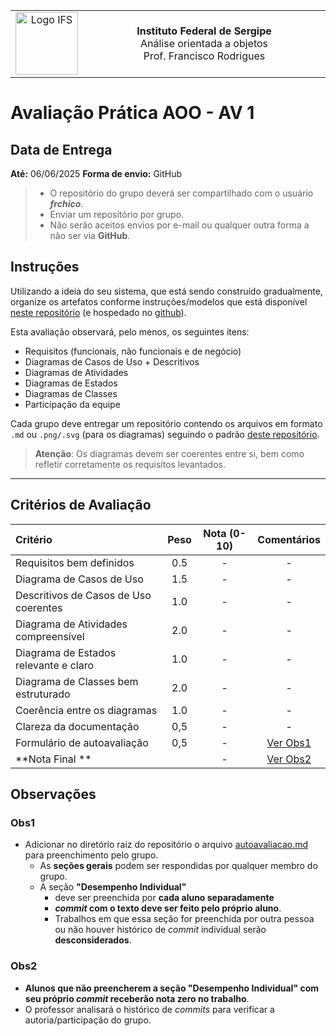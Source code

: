 <!-- Cabeçalho com tabela usando HTML no Markdown -->
<table style="width: 100%; text-align: center;">
  <tr>
	<td><img src="./imagens/logo-ifs-micro.png" alt="Logo IFS" width="100"></td>
	<td  width="90%">
	  <strong>Instituto Federal de Sergipe</strong><br>
	  Análise orientada a objetos<br>
	  Prof. Francisco Rodrigues
	</td>
  </tr>
</table>



# Avaliação Prática AOO - AV 1


## Data de Entrega

**Até:** 06/06/2025
**Forma de envio:** GitHub

> - O repositório do grupo deverá ser compartilhado com o usuário **_frchico_**.
> - Enviar um repositório por grupo.
> - Não serão aceitos envios por e-mail ou qualquer outra forma a não ser via **GitHub**.

## Instruções

Utilizando a ideia do seu sistema, que está sendo construído gradualmente, organize os artefatos conforme instruções/modelos que está disponível [neste repositório][RepoAV] (e hospedado no [github][RepoAV]).

Esta avaliação observará, pelo menos, os seguintes itens:

- Requisitos (funcionais, não funcionais e de negócio)
- Diagramas de Casos de Uso + Descritivos
- Diagramas de Atividades
- Diagramas de Estados
- Diagramas de Classes
- Participação da equipe

Cada grupo deve entregar um repositório contendo os arquivos em formato `.md` ou `.png/.svg` (para os diagramas) seguindo o padrão [deste repositório][RepoAV].

> **Atenção**: Os diagramas devem ser coerentes entre si, bem como refletir corretamente os requisitos levantados.



---

## Critérios de Avaliação

| Critério                              | Peso  | Nota (0-10) |    Comentários    |
| :------------------------------------ | :---: | :---------: | :---------------: |
| Requisitos bem definidos              |  0.5  |      -      |         -         |
| Diagrama de Casos de Uso              |  1.5  |      -      |         -         |
| Descritivos de Casos de Uso coerentes |  1.0  |      -      |         -         |
| Diagrama de Atividades compreensível  |  2.0  |      -      |         -         |
| Diagrama de Estados relevante e claro |  1.0  |      -      |         -         |
| Diagrama de Classes bem estruturado   |  2.0  |      -      |         -         |
| Coerência entre os diagramas          |  1.0  |      -      |         -         |
| Clareza da documentação               |  0,5  |      -      |         -         |
| Formulário de autoavaliação           |  0,5  |      -      | [Ver Obs1](#obs1) |
| **Nota Final **                       |       |      -      | [Ver Obs2](#obs2) |

## Observações

### Obs1

- Adicionar no diretório raiz do repositório o arquivo [autoavaliacao.md](./autoavaliacao.md) para preenchimento pelo grupo.
  - As **seções gerais** podem ser respondidas por qualquer membro do grupo.
  - A seção **"Desempenho Individual"** 
    - deve ser preenchida por **cada aluno separadamente** 
    - **_commit_ com o texto deve ser feito pelo próprio aluno**.
    - Trabalhos em que essa seção for preenchida por outra pessoa ou não houver histórico de _commit_ individual serão **desconsiderados**.
  

### Obs2
- **Alunos que não preencherem a seção "Desempenho Individual" com seu próprio _commit_ receberão nota zero no trabalho**.
- O professor analisará o histórico de _commits_ para verificar a autoria/participação do grupo.


[RepoAV]: https://github.com/adsifs/2025.1_AOO_AV.git